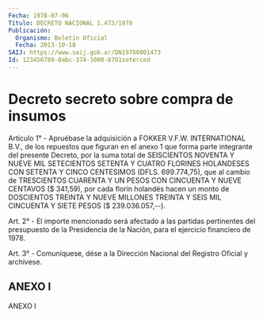 ```yaml
---
Fecha: 1978-07-06
Título: DECRETO NACIONAL 1.473/1978
Publicación:
  Organismo: Boletín Oficial
  Fecha: 2013-10-18
SAIJ: https://www.saij.gob.ar/DN19780001473
Id: 123456789-0abc-374-1000-8791soterced
---
```

# Decreto secreto sobre compra de insumos

<a id="1"></a>
Artículo 1° - Apruébase la adquisición a FOKKER V.F.W. INTERNATIONAL B.V., de los repuestos que figuran en el anexo 1 que forma parte integrante del presente Decreto, por la suma total de SEISCIENTOS NOVENTA Y NUEVE MIL SETECIENTOS SETENTA Y CUATRO FLORINES HOLANDESES CON SETENTA Y CINCO CENTESIMOS (DFLS. 699.774,75), que al cambio de TRESCIENTOS CUARENTA Y UN PESOS CON CINCUENTA Y NUEVE CENTAVOS ($ 341,59), por cada florín holandés hacen un monto de DOSCIENTOS TREINTA Y NUEVE MILLONES TREINTA Y SEIS MIL CINCUENTA Y SIETE PESOS ($ 239.036.057,--).

<a id="2"></a>
Art. 2° - El importe mencionado será afectado a las partidas pertinentes del presupuesto de la Presidencia de la Nación, para el ejercicio financiero de 1978.

<a id="3"></a>
Art. 3° - Comuníquese, dése a la Dirección Nacional del Registro Oficial y archívese.

## ANEXO I

ANEXO I